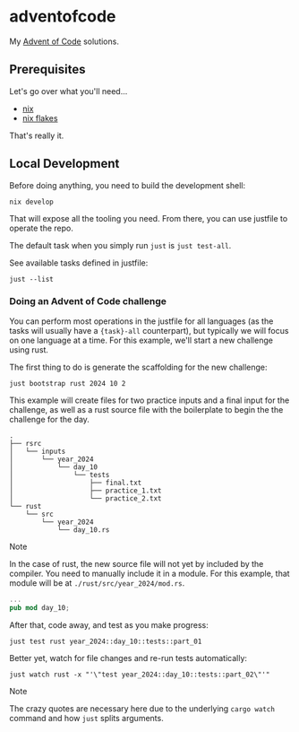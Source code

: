 # adventofcode
My [Advent of Code](https://adventofcode.com) solutions.

## Prerequisites

Let's go over what you'll need...

- [nix]
- [nix flakes]

That's really it.

## Local Development

Before doing anything, you need to build the development shell:

```
nix develop
```

That will expose all the tooling you need. From there, you can use justfile
to operate the repo.

The default task when you simply run `just` is `just test-all`.

See available tasks defined in justfile:

```
just --list
```

### Doing an Advent of Code challenge

You can perform most operations in the justfile for all languages (as the tasks
will usually have a `{task}-all` counterpart), but typically we will focus on
one language at a time. For this example, we'll start a new challenge using
rust.

The first thing to do is generate the scaffolding for the new challenge:

```
just bootstrap rust 2024 10 2
```

This example will create files for two practice inputs and a final input for
the challenge, as well as a rust source file with the boilerplate to begin the
the challenge for the day.

```
.
├── rsrc
│   └── inputs
│       └── year_2024
│           └── day_10
│               └── tests
│                   ├── final.txt
│                   ├── practice_1.txt
│                   └── practice_2.txt
└── rust
    └── src
        └── year_2024
            └── day_10.rs
```

> [!Note] 
> In the case of rust, the new source file will not yet by included by the
> compiler. You need to manually include it in a module. For this example, that
> module will be at `./rust/src/year_2024/mod.rs`.

```rust
...
pub mod day_10;
```

After that, code away, and test as you make progress:

```
just test rust year_2024::day_10::tests::part_01
```

Better yet, watch for file changes and re-run tests automatically:

```
just watch rust -x "'\"test year_2024::day_10::tests::part_02\"'"
```

> [!NOTE]
> The crazy quotes are necessary here due to the underlying `cargo watch`
> command and how `just` splits arguments.

[nix]: https://nixos.org/download.html
[nix flakes]: https://nixos.wiki/wiki/Flakes#Enable_flakes

